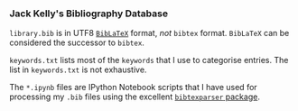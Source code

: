 ### Jack Kelly's Bibliography Database

`library.bib` is in UTF8
[`BibLaTeX`](https://www.ctan.org/pkg/biblatex?lang=en) format, _not_
`bibtex` format.  `BibLaTeX` can be considered the successor to `bibtex`.

`keywords.txt` lists most of the `keywords` that I use to categorise
entries.  The list in `keywords.txt` is not exhaustive.

The `*.ipynb` files are IPython Notebook scripts that I have used for
processing my `.bib` files using the excellent [`bibtexparser` package](http://bibtexparser.readthedocs.org).
